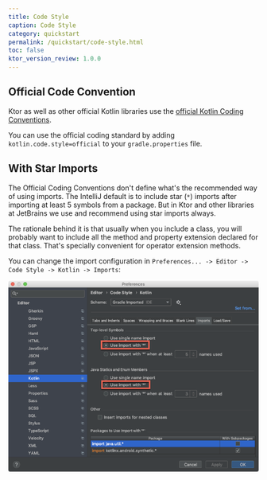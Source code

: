 ```yaml
---
title: Code Style
caption: Code Style
category: quickstart
permalink: /quickstart/code-style.html
toc: false
ktor_version_review: 1.0.0
---
```


## Official Code Convention

Ktor as well as other official Kotlin libraries use the [official Kotlin Coding Conventions](https://kotlinlang.org/docs/reference/coding-conventions.html).

You can use the official coding standard by adding `kotlin.code.style=official` to your `gradle.properties` file.

## With Star Imports

The Official Coding Conventions don't define what's the recommended way of using imports.
The IntelliJ default is to include star (`*`) imports after importing at least 5 symbols from a package. But in Ktor and other libraries at JetBrains we use and recommend using star imports always.

The rationale behind it is that usually when you include a class, you will probably want to include all the method and property extension declared for that class.
That's specially convenient for operator extension methods.

You can change the import configuration in `Preferences... -> Editor -> Code Style -> Kotlin -> Imports`:

![](/quickstart/code-style/code-style-imports.png)
